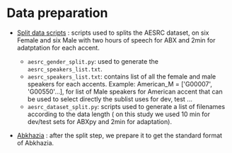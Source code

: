 Data preparation
================
 
- [Split data scripts](https://github.com/bootphon/ABX-accent/tree/main/abx-accent/scripts/prepare/splits) : scripts used to splits the AESRC dataset, on six Female and six Male with two hours of speech for ABX and 2min for adatptation for each accent.

  - `aesrc_gender_split.py`: used to generate the `aesrc_speakers_list.txt`.
  - `aesrc_speakers_list.txt`: contains list of all the female and male speakers for each accents.
  Example: American_M = ['G00007', 'G00550'...], for list of Male speakers for American accent that can be used to select directly the sublist uses for dev, test ...
  - `aesrc_dataset_split.py`: scripts used to generate a list of filenames according to the data length ( on this study we used 10 min for dev/test sets for ABXpy and 2min for adaptation).
  
- [Abkhazia](https://github.com/bootphon/ABX-accent/tree/main/abx-accent/scripts/prepare/abkhazia) : after the split step, we prepare it to get the standard format of Abkhazia.


